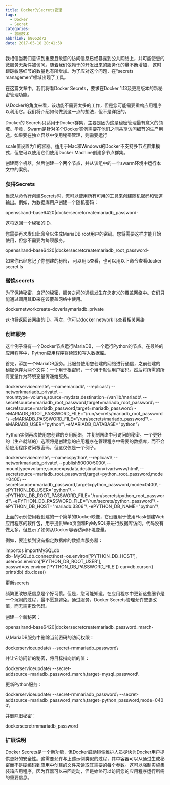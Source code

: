 ```yaml
---
title: Docker的Secrets管理
tags:
  - Docker
  - Secret
categories:
  - 容器技术
abbrlink: b8062d72
date: 2017-05-18 20:41:58
---
```

我相信当我们意识到重要且敏感的访问信息已经暴露到公共网络上，并可能使您的微服务无条件被访问。随着我们依赖于的开发出来的服务化的量不断增加， 这时跟踪敏感细节的数量也有所增加。为了应对这个问题，在“secrets managemen”领域出现了工具。

在这篇文章中，我们将看Docker Secrets，要求在Docker 1.13及更高版本的新秘密管理功能。

从Docker的角度来看，该功能不需要太多的工作，但是您可能需要重构应用程序以利用它。我们将介绍如何做到这一点的想法，但不是详细的。

Docker的 Secrets只适用于Docker群集，主要是因为这是秘密管理最有意义的领域。毕竟，Swarm是针对多个Docker实例需要在他们之间共享访问细节的生产用途。如果要在独立容器中使用秘密管理，则需要运行

scale值设置为1 的容器。适用于Mac和Windows的Docker不支持多节点群集模式，但您可以使用它们使用Docker Machine创建多节点群集。

创建两个机器，然后创建一个两个节点，并从该组中的一个swarm环境中运行本文中的案例。

### 获得Secrets

当您从命令行创建Secrets时，您可以使用所有可用的工具来创建随机密码和管道输出。例如，为数据库用户创建一个随机密码：

opensslrand-base6420|dockersecretcreatemariadb_password-

这将返回一个秘密的ID。

您需要再次发出此命令以生成MariaDB root用户的密码。您将需要这样才能开始使用，但您不需要为每项服务。

opensslrand-base6420|dockersecretcreatemariadb_root_password-

如果你已经忘记了你创建的秘密， 可以用ls查看，也可以用以下命令查看docker secret ls

### 替换secrets

为了保持秘密，良好的秘密，服务之间的通信发生在您定义的覆盖网络中。它们只能通过调用其ID来在该覆盖网络中使用。

dockernetworkcreate-doverlaymariadb_private

这也将返回该网络的ID。再次，你可以docker network ls查看相关网络

### 创建服务

这个例子将有一个Docker节点运行MariaDB，一个运行Python的节点。在最终的应用程序中，Python应用程序将读取和写入数据库。

首先，添加一个MariaDB服务。此服务使用您创建的网络进行通信，之前创建的秘密保存为两个文件：一个用于根密码，一个用于默认用户密码。然后将所需的所有变量作为环境变量传递给服务。

dockerservicecreate\ --namemariadb\ --replicas1\ --networkmariadb_private\ --mounttype=volume,source=mydata,destination=/var/lib/mariadb\ --secretsource=mariadb_root_password,target=mariadb_root_password\ --secretsource=mariadb_password,target=mariadb_password\ -eMARIADB_ROOT_PASSWORD_FILE="/run/secrets/mariadb_root_password"\ -eMARIADB_PASSWORD_FILE="/run/secrets/mariadb_password"\ -eMARIADB_USER="python"\ -eMARIADB_DATABASE="python"\

Python实例再次使用您创建的专用网络，并复制网络中可访问的秘密。一个更好的（生产就绪的）选项将是创建您的应用程序在管理程序中需要的数据库，而不会给应用程序访问根密码，但这仅仅是一个例子。

dockerservicecreate\ --namecspython\ --replicas1\ --networkmariadb_private\ --publish50000:5000\ --mounttype=volume,source=pydata,destination=/var/www/html\ --secretsource=mariadb_root_password,target=python_root_password,mode=0400\ --secretsource=mariadb_password,target=python_password,mode=0400\ -ePYTHON_DB_USER="python"\ -ePYTHON_DB_ROOT_PASSWORD_FILE="/run/secrets/python_root_password"\ -ePYTHON_DB_PASSWORD_FILE="/run/secrets/python_password"\ -ePYTHON_DB_HOST="mariadb:3306"\ -ePYTHON_DB_NAME="python"\

上面的示例使用我创建的一个简单的Docker映像，它设置用于使用Flask创建Web应用程序的软件包，用于提供Web页面和PyMySQL来进行数据库访问。代码没有做太多，但显示了如何从Docker容器访问环境变量。

例如，要连接到没有指定数据库的数据库服务器：

importos importMySQLdb db=MySQLdb.connect(host=os.environ['PYTHON_DB_HOST'], user=os.environ['PYTHON_DB_ROOT_USER'], passwd=os.environ['PYTHON_DB_PASSWORD_FILE']) cur=db.cursor() print(db) db.close()

更新secrets

频繁更改敏感信息是个好习惯。但是，您可能知道，在应用程序中更新这些细节是一个沉闷的过程，最不愿意避免。通过服务，Docker Secrets管理允许您更改值，而无需更改代码。

创建一个新秘密：

opensslrand-base6420|dockersecretcreatemariadb_password_march-

从MariaDB服务中删除当前密码的访问权限：

dockerserviceupdate\ --secret-rmmariadb_password\

并让它访问新的秘密，将目标指向新的值：

dockerserviceupdate\ --secret-addsource=mariadb_password_march,target=mysql_password\

更新Python服务：

dockerserviceupdate\ --secret-rmmariadb_password\ --secret-addsource=mariadb_password_march,target=python_password,mode=0400\

并删除旧秘密：

dockersecretrmmariadb_password

### 扩展说明

Docker Secrets是一个新功能，但Docker鼓励镜像维护人员尽快为Docker用户提供更好的安全性。这需要允许与上述示例类似的过程，其中容器可以从通过生成秘密而不是硬编码到应用中创建的文件来读取其需要的每个参数。这可以强制实施集装箱应用程序，因为容器可以来回走动，但是始终可以访问您的应用程序运行所需的重要信息。
